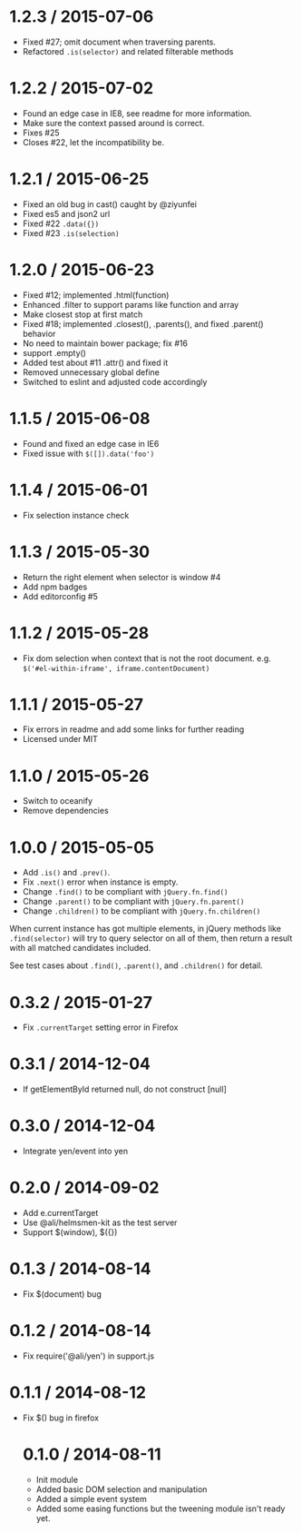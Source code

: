 1.2.3 / 2015-07-06
==================

 * Fixed #27; omit document when traversing parents.
 * Refactored `.is(selector)` and related filterable methods


1.2.2 / 2015-07-02
==================

 * Found an edge case in IE8, see readme for more information.
 * Make sure the context passed around is correct. 
 * Fixes #25
 * Closes #22, let the incompatibility be.


1.2.1 / 2015-06-25
==================

 * Fixed an old bug in cast() caught by @ziyunfei
 * Fixed es5 and json2 url
 * Fixed #22 `.data({})`
 * Fixed #23 `.is(selection)`

1.2.0 / 2015-06-23
==================

 * Fixed #12; implemented .html(function)
 * Enhanced .filter to support params like function and array
 * Make closest stop at first match
 * Fixed #18; implemented .closest(), .parents(), and fixed .parent() behavior
 * No need to maintain bower package; fix #16
 * support .empty()
 * Added test about #11 .attr() and fixed it
 * Removed unnecessary global define
 * Switched to eslint and adjusted code accordingly


1.1.5 / 2015-06-08
==================

 * Found and fixed an edge case in IE6
 * Fixed issue with `$([]).data('foo')`


1.1.4 / 2015-06-01
==================

 * Fix selection instance check


1.1.3 / 2015-05-30
==================

 * Return the right element when selector is window #4
 * Add npm badges
 * Add editorconfig #5


1.1.2 / 2015-05-28
==================

 * Fix dom selection when context that is not the root document.
   e.g. `$('#el-within-iframe', iframe.contentDocument)`


1.1.1 / 2015-05-27
==================

 * Fix errors in readme and add some links for further reading
 * Licensed under MIT


1.1.0 / 2015-05-26
==================

 * Switch to oceanify
 * Remove dependencies


1.0.0 / 2015-05-05
==================

 * Add `.is()` and `.prev()`.
 * Fix `.next()` error when instance is empty.
 * Change `.find()` to be compliant with `jQuery.fn.find()`
 * Change `.parent()` to be compliant with `jQuery.fn.parent()`
 * Change `.children()` to be compliant with `jQuery.fn.children()`

When current instance has got multiple elements, in jQuery methods like
`.find(selector)` will try to query selector on all of them, then return a
result with all matched candidates included.

See test cases about `.find()`, `.parent()`, and `.children()` for detail.


0.3.2 / 2015-01-27
==================

 * Fix `.currentTarget` setting error in Firefox


0.3.1 / 2014-12-04
==================

 * If getElementById returned null, do not construct [null]


0.3.0 / 2014-12-04
==================

 * Integrate yen/event into yen


0.2.0 / 2014-09-02
==================

 * Add e.currentTarget
 * Use @ali/helmsmen-kit as the test server
 * Support $(window), $({})


0.1.3 / 2014-08-14
==================

 * Fix $(document) bug


0.1.2 / 2014-08-14
==================

 * Fix require('@ali/yen') in support.js


0.1.1 / 2014-08-12
==================

 * Fix $(<object>) bug in firefox


0.1.0 / 2014-08-11
==================

 * Init module
 * Added basic DOM selection and manipulation
 * Added a simple event system
 * Added some easing functions but the tweening module isn't ready yet.
